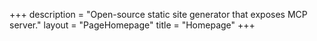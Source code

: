 +++
description = "Open-source static site generator that exposes MCP server."
layout = "PageHomepage"
title = "Homepage"
+++

